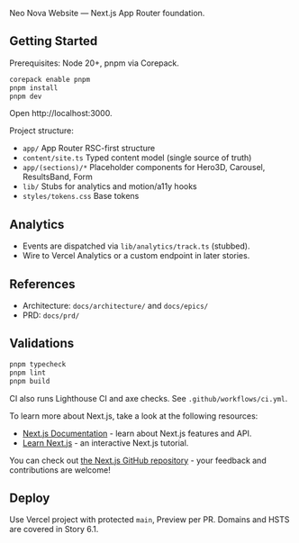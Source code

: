 Neo Nova Website — Next.js App Router foundation.

## Getting Started

Prerequisites: Node 20+, pnpm via Corepack.

```bash
corepack enable pnpm
pnpm install
pnpm dev
```

Open http://localhost:3000.

Project structure:

- `app/` App Router RSC-first structure
- `content/site.ts` Typed content model (single source of truth)
- `app/(sections)/*` Placeholder components for Hero3D, Carousel, ResultsBand, Form
- `lib/` Stubs for analytics and motion/a11y hooks
- `styles/tokens.css` Base tokens

## Analytics

- Events are dispatched via `lib/analytics/track.ts` (stubbed).
- Wire to Vercel Analytics or a custom endpoint in later stories.

## References

- Architecture: `docs/architecture/` and `docs/epics/`
- PRD: `docs/prd/`

## Validations

```bash
pnpm typecheck
pnpm lint
pnpm build
```

CI also runs Lighthouse CI and axe checks. See `.github/workflows/ci.yml`.

To learn more about Next.js, take a look at the following resources:

- [Next.js Documentation](https://nextjs.org/docs) - learn about Next.js features and API.
- [Learn Next.js](https://nextjs.org/learn) - an interactive Next.js tutorial.

You can check out [the Next.js GitHub repository](https://github.com/vercel/next.js) - your feedback and contributions are welcome!

## Deploy

Use Vercel project with protected `main`, Preview per PR. Domains and HSTS are covered in Story 6.1.
